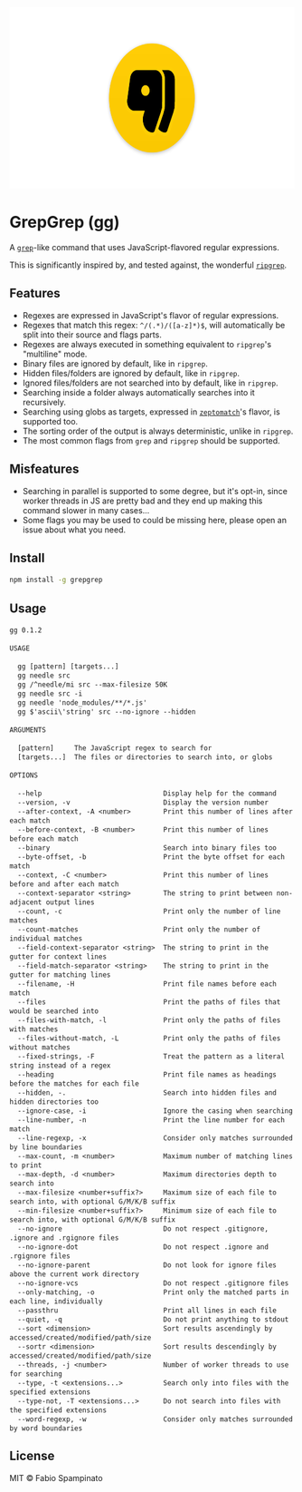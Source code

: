 
<p align="center">
  <img src="./resources/banner.png" alt="GrepGreps's Banner" width="640px" height="320px">
</p>

# GrepGrep (gg)

A [`grep`](https://www.gnu.org/software/grep)-like command that uses JavaScript-flavored regular expressions.

This is significantly inspired by, and tested against, the wonderful [`ripgrep`](https://github.com/BurntSushi/ripgrep).

## Features

- Regexes are expressed in JavaScript's flavor of regular expressions.
- Regexes that match this regex: `^/(.*)/([a-z]*)$`, will automatically be split into their source and flags parts.
- Regexes are always executed in something equivalent to `ripgrep`'s "multiline" mode.
- Binary files are ignored by default, like in `ripgrep`.
- Hidden files/folders are ignored by default, like in `ripgrep`.
- Ignored files/folders are not searched into by default, like in `ripgrep`.
- Searching inside a folder always automatically searches into it recursively.
- Searching using globs as targets, expressed in [`zeptomatch`](https://github.com/fabiospampinato/zeptomatch)'s flavor, is supported too.
- The sorting order of the output is always deterministic, unlike in `ripgrep`.
- The most common flags from `grep` and `ripgrep` should be supported.

## Misfeatures

- Searching in parallel is supported to some degree, but it's opt-in, since worker threads in JS are pretty bad and they end up making this command slower in many cases...
- Some flags you may be used to could be missing here, please open an issue about what you need.

## Install

```sh
npm install -g grepgrep
```

## Usage

```
gg 0.1.2

USAGE

  gg [pattern] [targets...]
  gg needle src
  gg /^needle/mi src --max-filesize 50K
  gg needle src -i
  gg needle 'node_modules/**/*.js'
  gg $'ascii\'string' src --no-ignore --hidden

ARGUMENTS

  [pattern]     The JavaScript regex to search for
  [targets...]  The files or directories to search into, or globs

OPTIONS

  --help                              Display help for the command
  --version, -v                       Display the version number
  --after-context, -A <number>        Print this number of lines after each match
  --before-context, -B <number>       Print this number of lines before each match
  --binary                            Search into binary files too
  --byte-offset, -b                   Print the byte offset for each match
  --context, -C <number>              Print this number of lines before and after each match
  --context-separator <string>        The string to print between non-adjacent output lines
  --count, -c                         Print only the number of line matches
  --count-matches                     Print only the number of individual matches
  --field-context-separator <string>  The string to print in the gutter for context lines
  --field-match-separator <string>    The string to print in the gutter for matching lines
  --filename, -H                      Print file names before each match
  --files                             Print the paths of files that would be searched into
  --files-with-match, -l              Print only the paths of files with matches
  --files-without-match, -L           Print only the paths of files without matches
  --fixed-strings, -F                 Treat the pattern as a literal string instead of a regex
  --heading                           Print file names as headings before the matches for each file
  --hidden, -.                        Search into hidden files and hidden directories too
  --ignore-case, -i                   Ignore the casing when searching
  --line-number, -n                   Print the line number for each match
  --line-regexp, -x                   Consider only matches surrounded by line boundaries
  --max-count, -m <number>            Maximum number of matching lines to print
  --max-depth, -d <number>            Maximum directories depth to search into
  --max-filesize <number+suffix?>     Maximum size of each file to search into, with optional G/M/K/B suffix
  --min-filesize <number+suffix?>     Minimum size of each file to search into, with optional G/M/K/B suffix
  --no-ignore                         Do not respect .gitignore, .ignore and .rgignore files
  --no-ignore-dot                     Do not respect .ignore and .rgignore files
  --no-ignore-parent                  Do not look for ignore files above the current work directory
  --no-ignore-vcs                     Do not respect .gitignore files
  --only-matching, -o                 Print only the matched parts in each line, individually
  --passthru                          Print all lines in each file
  --quiet, -q                         Do not print anything to stdout
  --sort <dimension>                  Sort results ascendingly by accessed/created/modified/path/size
  --sortr <dimension>                 Sort results descendingly by accessed/created/modified/path/size
  --threads, -j <number>              Number of worker threads to use for searching
  --type, -t <extensions...>          Search only into files with the specified extensions
  --type-not, -T <extensions...>      Do not search into files with the specified extensions
  --word-regexp, -w                   Consider only matches surrounded by word boundaries
```

## License

MIT © Fabio Spampinato
